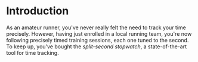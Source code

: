 # Introduction

As an amateur runner, you've never really felt the need to track your time precisely.
However, having just enrolled in a local running team, you're now following precisely timed training sessions, each one tuned to the second.
To keep up, you've bought the _split-second stopwatch_, a state-of-the-art tool for time tracking.

